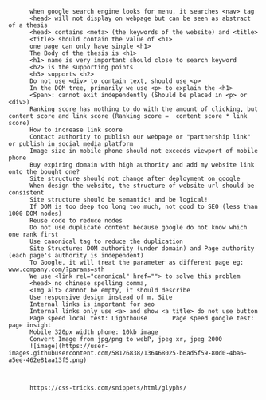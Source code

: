           when google search engine looks for menu, it searches <nav> tag
          <head> will not display on webpage but can be seen as abstract of a thesis
          <head> contains <meta> (the keywords of the website) and <title>
          <title> should contain the value of <h1>
          one page can only have single <h1>
          The Body of the thesis is <h1>
          <h1> name is very important should close to search keyword
          <h2> is the supporting points
          <h3> supports <h2>
          Do not use <div> to contain text, should use <p>
          In the DOM tree, primarily we use <p> to explain the <h1>
          <Span>: cannot exit independently (Should be placed in <p> or <div>)
          Ranking score has nothing to do with the amount of clicking, but content score and link score (Ranking score =  content score * link score)
          How to increase link score
          Contact authority to publish our webpage or "partnership link"  or publish in social media platform
          Image size in mobile phone should not exceeds viewport of mobile phone
          Buy expiring domain with high authority and add my website link onto the bought one?
          Site structure should not change after deployment on google
          When design the website, the structure of website url should be consistent
          Site structure should be semantic! and be logical!
          If DOM is too deep too long too much, not good to SEO (less than 1000 DOM nodes)
          Reuse code to reduce nodes
          Do not use duplicate content because google do not know which one rank first
          Use canonical tag to reduce the duplication
          Site Structure: DOM authority (under domain) and Page authority (each page's authority is independent)
          To Google, it will treat the parameter as different page eg: www.company.com/?params=sth
          We use <link rel="canonical" href=""> to solve this problem
          <head> no chinese spelling comma,
          <Img alt> cannot be empty, it should describe
          Use responsive design instead of m. Site
          Internal links is important for seo
          Internal links only use <a> and show <a title> do not use button
          Page speed local test: Lighthouse       Page speed google test: page insight
          Mobile 320px width phone: 10kb image
          Convert Image from jpg/png to webP, jpeg xr, jpeg 2000
          ![image](https://user-images.githubusercontent.com/58126838/136468025-b6ad5f59-80d0-4ba6-a5ee-462e81aa13f5.png)
          
          
          
          https://css-tricks.com/snippets/html/glyphs/
